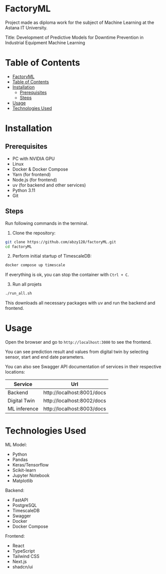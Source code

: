 # FactoryML

Project made as diploma work for the subject of Machine Learning at the Astana IT University.

Title: Development of Predictive Models for Downtime Prevention in Industrial Equipment Machine Learning

# Table of Contents
- [FactoryML](#factoryml)
- [Table of Contents](#table-of-contents)
- [Installation](#installation)
  - [Prerequisites](#prerequisites)
  - [Steps](#steps)
- [Usage](#usage)
- [Technologies Used](#technologies-used)

# Installation

## Prerequisites

- PC with NVIDIA GPU
- Linux
- Docker & Docker Compose
- Yarn (for frontend)
- Node.js (for frontend)
- uv (for backend and other services)
- Python 3.11
- Git

## Steps

Run following commands in the terminal.

1. Clone the repository:
   
```bash
git clone https://github.com/abzy128/factoryML.git
cd factoryML
```

2. Perform initial startup of TimescaleDB:
   
```bash
docker compose up timescale
```

If everything is ok, you can stop the container with `Ctrl + C`.

3. Run all projets

```bash
./run_all.sh
```

This downloads all necessary packages with uv and run the backend and frontend.

# Usage

Open the browser and go to `http://localhost:3000` to see the frontend.

You can see prediction result and values from digital twin by selecting sensor, start and end date parameters.

You can also see Swagger API documentation of services in their respective locations:

| Service      | Url                        |
|--------------|----------------------------|
| Backend      | http://localhost:8001/docs |
| Digital Twin | http://localhost:8002/docs |
| ML inference | http://localhost:8003/docs |

# Technologies Used

ML Model:

- Python
- Pandas
- Keras/Tensorflow
- Scikit-learn
- Jupyter Notebook
- Matplotlib

Backend:
- FastAPI
- PostgreSQL
- TimescaleDB
- Swagger
- Docker
- Docker Compose

Frontend:
- React
- TypeScript
- Tailwind CSS
- Next.js
- shadcn/ui
  